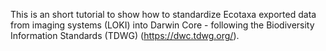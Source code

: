 This is an short tutorial to show how to standardize Ecotaxa exported data from imaging systems (LOKI) into Darwin Core - following the Biodiversity Information Standards (TDWG) (https://dwc.tdwg.org/).
